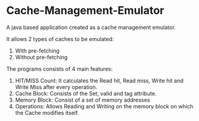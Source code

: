 # Cache-Management-Emulator

A java based application created as a cache management emulator.

It allows 2 types of caches to be emulated:
1. With pre-fetching
2. Without pre-fetching

The programs consists of 4 main features:
1. HIT/MISS Count: It calculates the Read hit, Read miss, Write hit and Write Miss after every operation.
2. Cache Block: Consists of the Set, valid and tag attribute.
3. Memory Block: Consist of a set of memory addresses 
4. Operations: Allows Reading and Writing on the memory block on which the Cache modifies itself. 
